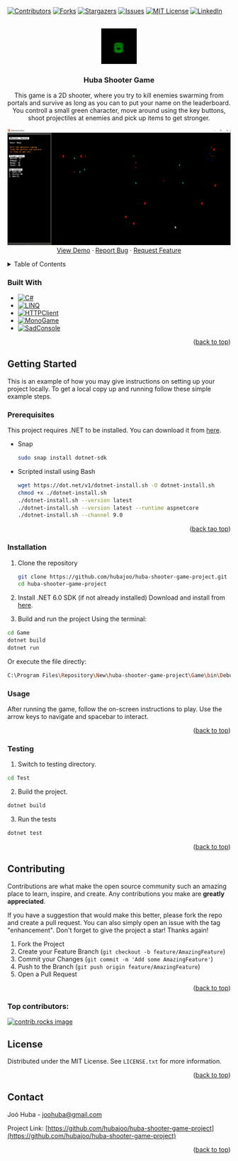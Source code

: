 <a id="readme-top"></a>

[![Contributors][contributors-shield]][contributors-url]
[![Forks][forks-shield]][forks-url]
[![Stargazers][stars-shield]][stars-url]
[![Issues][issues-shield]][issues-url]
[![MIT License][license-shield]][license-url]
[![LinkedIn][linkedin-shield]][linkedin-url]


<!-- PROJECT LOGO -->
<br />
<div align="center">
  <a href="https://github.com/hubajoo/huba-shooter-game-project">
    <img src="https://raw.githubusercontent.com/hubajoo/huba-shooter-game-project/Experimental-movement/Images/Icon.png" alt="Logo" width="80" height="80">
  </a>

<h3 align="center">Huba Shooter Game</h3>

  <p align="center">
    This game is a 2D shooter, where you try to kill enemies swarming from portals and survive as long as you can to put your name on the leaderboard.
    You controll a small green character, move around using the key buttons, shoot projectiles at enemies and pick up items to get stronger.
    <br />
    <br />
     <img src="https://raw.githubusercontent.com/hubajoo/huba-shooter-game-project/Experimental-movement/Images/Screenshot.png" alt="Logo">
    <br />
    <a href="https://github.com/hubajoo/huba-shooter-game-project">View Demo</a>
    ·
    <a href="https://github.com/hubajoo/huba-shooter-game-project/issues/new?labels=bug&template=bug-report---.md">Report Bug</a>
    ·
    <a href="https://github.com/hubajoo/huba-shooter-game-project/issues/new?labels=enhancement&template=feature-request---.md">Request Feature</a>
  </p>
</div>



<!-- TABLE OF CONTENTS -->
<details>
  <summary>Table of Contents</summary>
  <ol>
    <li>
      <a href="#about-the-project">About The Project</a>
      <ul>
        <li><a href="#built-with">Built With</a></li>
      </ul>
    </li>
    <li>
      <a href="#getting-started">Getting Started</a>
      <ul>
        <li><a href="#prerequisites">Prerequisites</a></li>
        <li><a href="#installation">Installation</a></li>
      </ul>
    </li>
    <li><a href="#usage">Usage</a></li>
    <li><a href="#roadmap">Roadmap</a></li>
    <li><a href="#contributing">Contributing</a></li>
    <li><a href="#license">License</a></li>
    <li><a href="#contact">Contact</a></li>
    <li><a href="#acknowledgments">Acknowledgments</a></li>
  </ol>
</details>


### Built With

* [![C#][csharp-shield]][csharp-url]
* [![LINQ][linq-shield]][linq-url]
* [![HTTPClient][httpclient-shield]][httpclient-url]
* [![MonoGame][monogame-shield]][monogame-url]
* [![SadConsole][sadconsole-shield]][sadconsole-url]

<p align="right">(<a href="#readme-top">back to top</a>)</p>



<!-- GETTING STARTED -->
## Getting Started

This is an example of how you may give instructions on setting up your project locally.
To get a local copy up and running follow these simple example steps.

### Prerequisites

This project requires .NET to be installed. You can download it from [here](https://dotnet.microsoft.com/download).
* Snap
  ```sh
  sudo snap install dotnet-sdk
  ```
* Scripted install using Bash
  ```sh
  wget https://dot.net/v1/dotnet-install.sh -O dotnet-install.sh
  chmod +x ./dotnet-install.sh
  ./dotnet-install.sh --version latest
  ./dotnet-install.sh --version latest --runtime aspnetcore
  ./dotnet-install.sh --channel 9.0
  ```


<p align="right">(<a href="#readme-top">back tao top</a>)</p>

### Installation

1. Clone the repository
   ```sh
   git clone https://github.com/hubajoo/huba-shooter-game-project.git
   cd huba-shooter-game-project
   ```

2. Install .NET 6.0 SDK (if not already installed)
  Download and install from [here](https://dotnet.microsoft.com/download/dotnet/6.0).

3. Build and run the project
  Using the terminal:
  ```sh
  cd Game
  dotnet build
  dotnet run
  ```
  Or execute the file directly:
  ```sh
  C:\Program Files\Repository\New\huba-shooter-game-project\Game\bin\Debug\net6.0\DungeonCrawl.exe
  ```


### Usage

After running the game, follow the on-screen instructions to play.
Use the arrow keys to navigate and spacebar to interact.

<p align="right">(<a href="#readme-top">back to top</a>)</p>

### Testing
 1. Switch to testing directory.
  ```sh
  cd Test
  ```
2. Build the project.
  ```sh
  dotnet build
  ```
3. Run the tests
  ```sh
  dotnet test
  ```

<p align="right">(<a href="#readme-top">back to top</a>)</p>

<!-- CONTRIBUTING -->
## Contributing

Contributions are what make the open source community such an amazing place to learn, inspire, and create. Any contributions you make are **greatly appreciated**.

If you have a suggestion that would make this better, please fork the repo and create a pull request. You can also simply open an issue with the tag "enhancement".
Don't forget to give the project a star! Thanks again!

1. Fork the Project
2. Create your Feature Branch (`git checkout -b feature/AmazingFeature`)
3. Commit your Changes (`git commit -m 'Add some AmazingFeature'`)
4. Push to the Branch (`git push origin feature/AmazingFeature`)
5. Open a Pull Request

<p align="right">(<a href="#readme-top">back to top</a>)</p>

### Top contributors:

<a href="https://github.com/hubajoo/huba-shooter-game-project/graphs/contributors">
  <img src="https://contrib.rocks/image?repo=hubajoo/huba-shooter-game-project" alt="contrib.rocks image" />
</a>



<!-- LICENSE -->
## License

Distributed under the MIT License. See `LICENSE.txt` for more information.

<p align="right">(<a href="#readme-top">back to top</a>)</p>



<!-- CONTACT -->
## Contact

Joó Huba - joohuba@gmail.com

Project Link: [https://github.com/hubajoo/huba-shooter-game-project](https://github.com/hubajoo/huba-shooter-game-project)

<p align="right">(<a href="#readme-top">back to top</a>)</p>


<!-- MARKDOWN LINKS & IMAGES -->
<!-- https://www.markdownguide.org/basic-syntax/#reference-style-links -->
[contributors-shield]: https://img.shields.io/github/contributors/hubajoo/huba-shooter-game-project.svg?style=for-the-badge
[contributors-url]: https://github.com/hubajoo/huba-shooter-game-project/graphs/contributors
[forks-shield]: https://img.shields.io/github/forks/hubajoo/huba-shooter-game-project.svg?style=for-the-badge
[forks-url]: https://github.com/hubajoo/huba-shooter-game-project/network/members
[stars-shield]: https://img.shields.io/github/stars/hubajoo/huba-shooter-game-project.svg?style=for-the-badge
[stars-url]: https://github.com/hubajoo/huba-shooter-game-project/stargazers
[issues-shield]: https://img.shields.io/github/issues/hubajoo/huba-shooter-game-project.svg?style=for-the-badge
[issues-url]: https://github.com/hubajoo/huba-shooter-game-project/issues
[license-shield]: https://img.shields.io/github/license/hubajoo/huba-shooter-game-project.svg?style=for-the-badge
[license-url]: https://github.com/hubajoo/huba-shooter-game-project/blob/master/LICENSE.txt
[linkedin-shield]: https://img.shields.io/badge/-LinkedIn-black.svg?style=for-the-badge&logo=linkedin&colorB=555
[linkedin-url]: https://linkedin.com/in/huba-joó
[product-screenshot]: https://raw.githubusercontent.com//hubajoo/huba-shooter-game-project/Experimental-movement/Images/Screenshot.png
[csharp-shield]: https://img.shields.io/badge/C%23-239120?style=for-the-badge&logo=c-sharp&logoColor=white
[csharp-url]: https://docs.microsoft.com/en-us/dotnet/csharp/
[linq-shield]: https://img.shields.io/badge/LINQ-512BD4?style=for-the-badge&logo=dotnet&logoColor=white
[linq-url]: https://docs.microsoft.com/en-us/dotnet/csharp/programming-guide/concepts/linq/
[httpclient-shield]: https://img.shields.io/badge/HTTPClient-512BD4?style=for-the-badge&logo=dotnet&logoColor=white
[httpclient-url]: https://docs.microsoft.com/en-us/dotnet/api/system.net.http.httpclient
[monogame-shield]: https://img.shields.io/badge/MonoGame-000000?style=for-the-badge&logo=monogame&logoColor=white
[monogame-url]: https://www.monogame.net/
[sadconsole-shield]: https://img.shields.io/badge/SadConsole-000000?style=for-the-badge&logo=sadconsole&logoColor=white
[sadconsole-url]: https://github.com/Thraka/SadConsole


